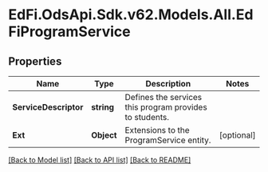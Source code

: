 # EdFi.OdsApi.Sdk.v62.Models.All.EdFiProgramService

## Properties

Name | Type | Description | Notes
------------ | ------------- | ------------- | -------------
**ServiceDescriptor** | **string** | Defines the services this program provides to students. | 
**Ext** | **Object** | Extensions to the ProgramService entity. | [optional] 

[[Back to Model list]](../README.md#documentation-for-models) [[Back to API list]](../README.md#documentation-for-api-endpoints) [[Back to README]](../README.md)

